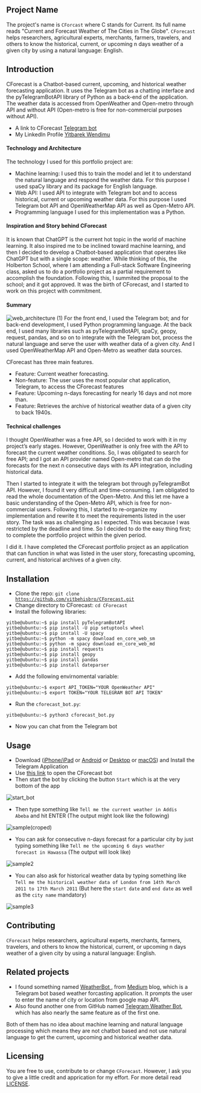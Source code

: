 ## Project Name    
The project's name is <code>CForcast</code> where C stands for Current. Its full name reads "Current and Forecast Weather of The Cities in The Globe". <code>CForecast</code> helps researchers, agricultural experts, merchants, farmers, travelers, and others to know the historical, current, or upcoming n days weather of a given city by using a natural language: English.

## Introduction
CForecast is a Chatbot-based current, upcoming, and historical weather forecasting application. It uses the Telegram bot as a chatting interface and the pyTelegramBotAPI library of Python as a back-end of the application. The weather data is accessed from OpenWeather and Open-metro through API and without API (Open-metro is free for non-commercial purposes without API). 

- A link to CForecast <a href="https://t.me/CForecastBot" target="_blank" >Telegram bot</a>  
- My LinkedIn Profile <a href="https://www.linkedin.com/in/yitbewendimu" target="_blank" >Yitbarek Wendimu</a>
#### Technology and Architecture
The technology I used for this portfolio project are:
- Machine learning: I used this to train the model and let it to understand the natural language and respond the weather data. For this purpose I used spaCy library and its package for English language.
- Web API: I used API to integrate with Telegram bot and to access historical, current or upcoming weather data. For this purpose I used Telegram bot API and OpenWeatherMap API as well as Open-Metro API.
- Programming language I used for this implementation was a Python.

#### Inspiration and Story behind CForecast
It is known that ChatGPT is the current hot topic in the world of machine learning. It also inspired me to be inclined toward machine learning, and then I decided to develop a Chatbot-based application that operates like ChatGPT but with a single scope: weather. While thinking of this, the Holberton School, where I am attending a Full-stack Software Engineering class, asked us to do a portfolio project as a partial requirement to accomplish the foundation. Following this, I summited the proposal to the school; and it got approved. It was the birth of CForecast, and I started to work on this project with commitment.
#### Summary
![web_architecture (1)](https://user-images.githubusercontent.com/72982296/230151477-bf769058-49d8-481b-b4de-4159fb857711.png)
For the front end, I used the Telegram bot; and for back-end development, I used Python programming language. At the back end, I used many libraries such as pyTelegramBotAPI, spaCy, geopy, request, pandas, and so on to integrate with the Telegram bot, process the natural language and serve the user with weather data of a given city. And I used OpenWeatherMap API and Open-Metro as weather data sources.

CForecast has three main features.
- Feature: Current weather forecasting.
- Non-feature: The user uses the most popular chat application, Telegram, to access the CForecast features
- Feature: Upcoming n-days forecasting for nearly 16 days and not more than.
- Feature: Retrieves the archive of historical weather data of a given city to back 1940s.
#### Technical challenges
I thought OpenWeather was a free API, so I decided to work with it in my project’s early stages. However, OpenWeather is only free with the API to forecast the current weather conditions. So, I was obligated to search for free API; and I got an API provider named Open-metro that can do the forecasts for the next n consecutive days with its API integration, including historical data.

Then I started to integrate it with the telegram bot through pyTelegramBot API. However, I found it very difficult and time-consuming. I am obligated to read the whole documentation of the Open-Metro. And this let me have a basic understanding of the Open-Metro API, which is free for non-commercial users. Following this, I started to re-organize my implementation and rewrite it to meet the requirements listed in the user story. The task was as challenging as I expected. This was because I was restricted by the deadline and time. So I decided to do the easy thing first; to complete the portfolio project within the given period.

I did it. I have completed the CForecast portfolio project as an application that can function in what was listed in the user story, forecasting upcoming, current, and historical archives of a given city.
## Installation
- Clone the repo: <code>git clone https://github.com/yitbehisbro/CForecast.git</code>
- Change directory to CForecast: <code>cd CForecast</cd></code>
- Install the following libraries:
<pre>
<code>yitbe@ubuntu:~$ pip install pyTelegramBotAPI</code>
<code>yitbe@ubuntu:~$ pip install -U pip setuptools wheel</code>
<code>yitbe@ubuntu:~$ pip install -U spacy</code>
<code>yitbe@ubuntu:~$ python -m spacy download en_core_web_sm</code>
<code>yitbe@ubuntu:~$ python -m spacy download en_core_web_md</code>
<code>yitbe@ubuntu:~$ pip install requests</code>
<code>yitbe@ubuntu:~$ pip install geopy</code>
<code>yitbe@ubuntu:~$ pip install pandas</code>
<code>yitbe@ubuntu:~$ pip install dateparser</code>
</pre>
- Add the following envirnomental variable:
<pre>
<code>yitbe@ubuntu:~$ export API_TOKEN="YOUR OpenWeather API"</code>
<code>yitbe@ubuntu:~$ export TOKEN="YOUR TELEGRAM BOT API TOKEN"</code>
</pre>
- Run the <code>cforecast_bot.py</code>:
<pre>
<code>yitbe@ubuntu:~$ python3 cforecast_bot.py</code>
</pre>
- Now you can chat from the Telegram bot

## Usage
- Download (<a href="https://apps.apple.com/app/telegram-messenger/id686449807" target="_blank">iPhone/iPad</a> or <a href="https://telegram.org/android" target="_blank">Android</a> or <a href="https://desktop.telegram.org/" target="_blank">Desktop</a> or <a href="https://macos.telegram.org/" target="_blank">macOS</a>) and Install the Telegram Application
- Use <a href="https://t.me/CForecastBot" target="_blank">this link</a> to open the CForecast bot
- Then start the bot by clicking the button <code>Start</code> which is at the very bottom of the app

![start_bot](https://user-images.githubusercontent.com/72982296/230132415-0bccc50d-cb2c-469e-af01-318b09a2155e.png)

- Then type something like <code>Tell me the current weather in Addis Abeba</code> and hit ENTER (The output might look like the following)

![sample(croped)](https://user-images.githubusercontent.com/72982296/230132817-4f00fa29-7e63-4f8b-beb4-ea741f5fcc3d.png)

- You can ask for consecutive n-days forecast for a particular city by just typing something like <code>Tell me the upcoming 6 days weather forecast in Hawassa</code> (The output will look like)

![sample2](https://user-images.githubusercontent.com/72982296/230138978-6131e1f9-cfee-4394-abe4-4df7ce5fbdb0.png)

- You can also ask for historical weather data by typing something like <code>Tell me the historical weather data of London from 14th March 2011 to 17th March 2011</code> (But here the <code>start date</code> and <code>end date</code> as well as the <code>city name</code> mandatory)

![sample3](https://user-images.githubusercontent.com/72982296/230134313-7e3bc2fa-6224-4c57-83d9-66fa33bc491d.png)

## Contributing

<code>CForecast</code> helps researchers, agricultural experts, merchants, farmers, travelers, and others to know the historical, current, or upcoming n days weather of a given city by using a natural language: English.

## Related projects

- I found something named <a href="https://medium.com/weatherbot/telegram-bot-for-weather-report-f688ada85b93" target="_blank"> WeatherBot </a>, from <a href="https://medium.com/" target="_blank">Medium</a> blog, which is a Telegram bot based weather forcasting application. It prompts the user to enter the name of city or location from google map API.
- Also found another one from GitHub named <a href="https://github.com/mustafababil/Telegram-Weather-Bot" target="_blank">Telegram Weather Bot</a>, which has also nearly the same feature as of the first one.

Both of them has no idea about machine learning and natural language processing which means they are not chatbot based and not use natural language to get the current, upcoming and historical weather data.

## Licensing

You are free to use, contribute to or change <code>CForecast</code>. However, I ask you to give a little credit and apprication for my effort. For more detail read [LICENSE](https://github.com/yitbehisbro/CForecast/blob/main/LICENSE).
